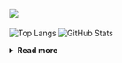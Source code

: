 ![](https://komarev.com/ghpvc/?username=chck&color=blueviolet)

<p align="left"> 
  <img alt="Top Langs" align="center" height="150" src="https://github-readme-stats-nine-umber-51.vercel.app/api/top-langs/?username=chck&layout=compact&count_private=true&show_icons=true&show_icons=true&theme=buefy" />
  <img alt="GitHub Stats" align="center" height="150" src="https://github-readme-stats-nine-umber-51.vercel.app/api?username=chck&count_private=true&show_icons=true&show_icons=true&theme=buefy" />
</p>

<details>
  <summary><b>Read more</b></summary>
  <br>

  <!--START_SECTION:waka-->
**🐱 My GitHub Data** 

> 📦 74.8 kB Used in GitHub's Storage 
 > 
> 🏆 833 Contributions in the Year 2023
 > 
> 💼 Opted to Hire
 > 
> 📜 134 Public Repositories 
 > 
> 🔑 19 Private Repositories 
 > 
**I'm a Night 🦉** 

```text
🌞 Morning                1290 commits        ████░░░░░░░░░░░░░░░░░░░░░   15.87 % 
🌆 Daytime                2100 commits        ██████░░░░░░░░░░░░░░░░░░░   25.84 % 
🌃 Evening                2232 commits        ███████░░░░░░░░░░░░░░░░░░   27.47 % 
🌙 Night                  2504 commits        ████████░░░░░░░░░░░░░░░░░   30.81 % 
```
📅 **I'm Most Productive on Monday** 

```text
Monday                   1795 commits        ██████░░░░░░░░░░░░░░░░░░░   22.09 % 
Tuesday                  1668 commits        █████░░░░░░░░░░░░░░░░░░░░   20.53 % 
Wednesday                1158 commits        ████░░░░░░░░░░░░░░░░░░░░░   14.25 % 
Thursday                 1495 commits        █████░░░░░░░░░░░░░░░░░░░░   18.40 % 
Friday                   822 commits         ███░░░░░░░░░░░░░░░░░░░░░░   10.12 % 
Saturday                 395 commits         █░░░░░░░░░░░░░░░░░░░░░░░░   04.86 % 
Sunday                   793 commits         ██░░░░░░░░░░░░░░░░░░░░░░░   09.76 % 
```


📊 **This Week I Spent My Time On** 

```text
💬 Programming Languages: 
Other                    29 hrs 45 mins      ████████████████████████░   95.03 % 
Python                   36 mins             ░░░░░░░░░░░░░░░░░░░░░░░░░   01.96 % 
Markdown                 25 mins             ░░░░░░░░░░░░░░░░░░░░░░░░░   01.38 % 
Bash                     10 mins             ░░░░░░░░░░░░░░░░░░░░░░░░░   00.57 % 
INI                      6 mins              ░░░░░░░░░░░░░░░░░░░░░░░░░   00.33 % 

🔥 Editors: 
Chrome                   29 hrs 44 mins      ████████████████████████░   94.93 % 
Neovim                   37 mins             ░░░░░░░░░░░░░░░░░░░░░░░░░   02.00 % 
PyCharm                  34 mins             ░░░░░░░░░░░░░░░░░░░░░░░░░   01.82 % 
Obsidian                 20 mins             ░░░░░░░░░░░░░░░░░░░░░░░░░   01.08 % 
VS Code                  3 mins              ░░░░░░░░░░░░░░░░░░░░░░░░░   00.17 % 
```

**I Mostly Code in Python** 

```text
Python                   42 repos            ████████░░░░░░░░░░░░░░░░░   33.07 % 
Jupyter Notebook         21 repos            ████░░░░░░░░░░░░░░░░░░░░░   16.54 % 
Rust                     7 repos             █░░░░░░░░░░░░░░░░░░░░░░░░   05.51 % 
Shell                    3 repos             █░░░░░░░░░░░░░░░░░░░░░░░░   02.36 % 
Astro                    1 repo              ░░░░░░░░░░░░░░░░░░░░░░░░░   00.79 % 
```



**Timeline**

![Lines of Code chart](https://raw.githubusercontent.com/chck/chck/main/assets/bar_graph.png)


 Last Updated on 2023-11-04 01:22 UTC
<!--END_SECTION:waka-->
</details>

